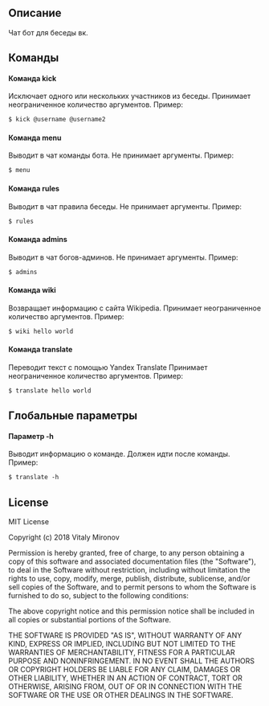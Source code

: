 ## Описание
Чат бот для беседы вк.

## Команды

#### Команда kick
Исключает одного или нескольких участников из беседы.
Принимает неограниченное количество аргументов.
Пример: 
```html
$ kick @username @username2
```
#### Команда menu
Выводит в чат команды бота.
Не принимает аргументы.
Пример: 
```html
$ menu
```
#### Команда rules
Выводит в чат правила беседы.
Не принимает аргументы.
Пример: 
```html
$ rules
```
#### Команда admins
Выводит в чат богов-админов.
Не принимает аргументы.
Пример: 
```html
$ admins
```
#### Команда wiki
Возвращает информацию с сайта Wikipedia.
Принимает неограниченное количество аргументов.
Пример: 
```html
$ wiki hello world
```
#### Команда translate
Переводит текст с помощью Yandex Translate
Принимает неограниченное количество аргументов.
Пример: 
```html
$ translate hello world
```

## Глобальные параметры

#### Параметр -h
Выводит информацию о команде.
Должен идти после команды.
Пример: 
```html
$ translate -h
```
## License
 
MIT License

Copyright (c) 2018 Vitaly Mironov

Permission is hereby granted, free of charge, to any person obtaining a copy
of this software and associated documentation files (the "Software"), to deal
in the Software without restriction, including without limitation the rights
to use, copy, modify, merge, publish, distribute, sublicense, and/or sell
copies of the Software, and to permit persons to whom the Software is
furnished to do so, subject to the following conditions:

The above copyright notice and this permission notice shall be included in all
copies or substantial portions of the Software.

THE SOFTWARE IS PROVIDED "AS IS", WITHOUT WARRANTY OF ANY KIND, EXPRESS OR
IMPLIED, INCLUDING BUT NOT LIMITED TO THE WARRANTIES OF MERCHANTABILITY,
FITNESS FOR A PARTICULAR PURPOSE AND NONINFRINGEMENT. IN NO EVENT SHALL THE
AUTHORS OR COPYRIGHT HOLDERS BE LIABLE FOR ANY CLAIM, DAMAGES OR OTHER
LIABILITY, WHETHER IN AN ACTION OF CONTRACT, TORT OR OTHERWISE, ARISING FROM,
OUT OF OR IN CONNECTION WITH THE SOFTWARE OR THE USE OR OTHER DEALINGS IN THE
SOFTWARE.
